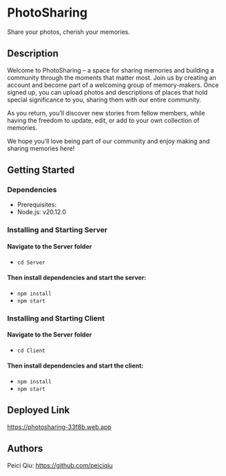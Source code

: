 # PhotoSharing

Share your photos, cherish your memories.

## Description

Welcome to PhotoSharing – a space for sharing memories and building a community through the moments that matter most. Join us by creating an account and become part of a welcoming group of memory-makers. Once signed up, you can upload photos and descriptions of places that hold special significance to you, sharing them with our entire community.

As you return, you’ll discover new stories from fellow members, while having the freedom to update, edit, or add to your own collection of memories.

We hope you’ll love being part of our community and enjoy making and sharing memories here!

## Getting Started

### Dependencies

* Prerequisites:
* Node.js: v20.12.0


### Installing and Starting Server

#### Navigate to the Server folder
- ` cd Server `


#### Then install dependencies and start the server:
- ` npm install `
- ` npm start ` 

### Installing and Starting Client

#### Navigate to the Server folder
-  ` cd Client `

#### Then install dependencies and start the client:
- ` npm install `
- ` npm start ` 





## Deployed Link

https://photosharing-33f8b.web.app

## Authors

Peici Qiu: https://github.com/peiciqiu

